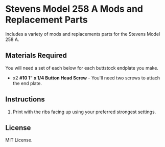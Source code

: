# Stevens Model 258 A Mods and Replacement Parts
Includes a variety of mods and replacements parts for the Stevens Model 258 A.

## Materials Required
You will need a set of each below for each buttstock endplate you make.
- x2 **#10 1" x 1/4 Button Head Screw** - You'll need two screws to attach the end plate.

## Instructions
1. Print with the ribs facing up using your preferred strongest settings.

## License
MIT License.